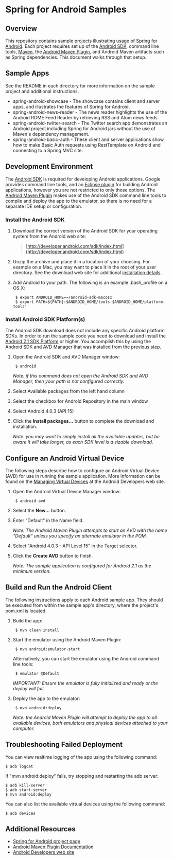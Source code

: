 # Spring for Android Samples

## Overview

This repository contains sample projects illustrating usage of [Spring for Android](http://www.springsource.org/spring-android). Each project requires set up of the [Android SDK](http://developer.android.com/sdk/index.html), command line tools, [Maven](http://maven.apache.org/), the [Android Maven Plugin](http://code.google.com/p/maven-android-plugin/), and Android Maven artifacts such as Spring dependencies. This document walks through that setup.

## Sample Apps

See the README in each directory for more information on the sample project and additional instructions.

* spring-android-showcase - The showcase contains client and server apps, and illustrates the features of Spring for Android.
* spring-android-news-reader - The news reader highlights the use of the Android ROME Feed Reader by retrieving RSS and Atom news feeds.
* spring-android-twitter-search - The Twitter search app demonstrates an Android project including Spring for Android jars without the use of Maven's dependency management.
* spring-android-basic-auth - These client and server applications show how to make Basic Auth requests using RestTemplate on Android and connecting to a Spring MVC site.

## Development Environment

The [Android SDK](http://developer.android.com/sdk/index.html) is required for developing Android applications. Google provides command line tools, and an [Eclipse plugin](http://developer.android.com/sdk/eclipse-adt.html) for building Android applications, however you are not restricted to only those options. The [Android Maven Plugin](http://code.google.com/p/maven-android-plugin/) makes use of the Android SDK command line tools to compile and deploy the app to the emulator, so there is no need for a separate IDE setup or configuration.


### Install the Android SDK

1. Download the correct version of the Android SDK for your operating system from the Android web site:

	> [http://developer.android.com/sdk/index.html](http://developer.android.com/sdk/index.html)

1. Unzip the archive and place it in a location of your choosing. For example on a Mac, you may want to place it in the root of your user directory. See the download web site for additional [installation details](http://developer.android.com/sdk/installing.html).

2. Add Android to your path. The following is an example .bash_profile on a OS X:

		$ export ANDROID_HOME=~/android-sdk-macosx
		$ export PATH=${PATH}:$ANDROID_HOME/tools:$ANDROID_HOME/platform-tools'

### Install Android SDK Platform(s)

The Android SDK download does not include any specific Android platform SDKs. In order to run the sample code you need to download and install the [Android 2.1 SDK Platform](http://developer.android.com/sdk/android-2.1.html) or higher. You accomplish this by using the Android SDK and AVD Manager that was installed from the previous step.

1. Open the Android SDK and AVD Manager window:

		$ android

	_Note: if this command does not open the Android SDK and AVD Manager, then your path is not configured correctly._

2. Select Available packages from the left hand column

3. Select the checkbox for Android Repository in the main window

4. Select Android 4.0.3 (API 15)

5. Click the **Install packages...** button to complete the download and installation.

	_Note: you may want to simply install all the available updates, but be aware it will take longer, as each SDK level is a sizable download._


## Configure an Android Virtual Device

The following steps describe how to configure an Android Virtual Device (AVD) for use in running the sample application. More information can be found on the [Managing Virtual Devices](http://developer.android.com/guide/developing/devices/index.html) at the Android Developers web site.

1. Open the Android Virtual Device Manager window:

		$ android avd

2. Select the **New…** button.

3. Enter "Default" in the Name field.

	_Note: The Android Maven Plugin attempts to start an AVD with the name "Default" unless you specify an alternate emulator in the POM._

4. Select "Android 4.0.3 - API Level 15" in the Target selector.

5. Click the **Create AVD** button to finish.

	_Note: The sample application is configured for Android 2.1 as the minimum version._


## Build and Run the Android Client

The following instructions apply to each Android sample app. They should be executed from within the sample app's directory, where the project's pom.xml is located.

1. Build the app:

		$ mvn clean install

2. Start the emulator using the Android Maven Plugin:

		$ mvn android:emulator-start

	Alternatively, you can start the emulator using the Android command line tools:

		$ emulator @Default

	_IMPORTANT: Ensure the emulator is fully initialized and ready or the deploy will fail._

3. Deploy the app to the emulator:

		$ mvn android:deploy

	_Note: the Android Maven Plugin will attempt to deploy the app to all available devices, both emulators and physical devices attached to your computer._


## Troubleshooting Failed Deployment

You can view realtime logging of the app using the following command:

	$ adb logcat

If "mvn android:deploy" fails, try stopping and restarting the adb server:

	$ adb kill-server
	$ adb start-server
	$ mvn android:deploy

You can also list the available virtual devices using the following command:

	$ adb devices

## Additional Resources

* [Spring for Android project page](http://www.springsource.org/spring-android)
* [Android Maven Plugin Documentation](http://maven-android-plugin-m2site.googlecode.com/svn/plugin-info.html)
* [Android Developers web site](http://developer.android.com/index.html)
